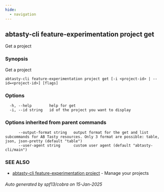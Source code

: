```yaml
---
hide:
  - navigation
---
```

## abtasty-cli feature-experimentation project get

Get a project

### Synopsis

Get a project

```
abtasty-cli feature-experimentation project get [-i <project-id> | --id=<project-id>] [flags]
```

### Options

```
  -h, --help        help for get
  -i, --id string   id of the project you want to display
```

### Options inherited from parent commands

```
      --output-format string   output format for the get and list subcommands for AB Tasty resources. Only 3 format are possible: table, json, json-pretty (default "table")
      --user-agent string      custom user agent (default "abtasty-cli/main")
```

### SEE ALSO

* [abtasty-cli feature-experimentation project](abtasty-cli_feature-experimentation_project.md)	 - Manage your projects

###### Auto generated by spf13/cobra on 15-Jan-2025
